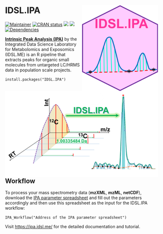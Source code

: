 # IDSL.IPA<img src='IPA_educational_files/Figures/IDSL.IPA-logo.PNG' width="250px" align="right" />

<!-- badges: start -->
[![Maintainer](https://img.shields.io/badge/maintainer-Sadjad_Fakouri_Baygi-blue)](https://github.com/sajfb)
[![CRAN status](https://www.r-pkg.org/badges/version/IDSL.IPA)](https://cran.r-project.org/package=IDSL.IPA)
![](http://cranlogs.r-pkg.org/badges/IDSL.IPA?color=orange)
![](http://cranlogs.r-pkg.org/badges/grand-total/IDSL.IPA?color=brightgreen)
[![Dependencies](https://tinyverse.netlify.com/badge/IDSL.IPA)](https://cran.r-project.org/package=IDSL.IPA)
<!-- badges: end -->

[**Intrinsic Peak Analysis (IPA)**](https://pubs.acs.org/doi/10.1021/acs.jproteome.2c00120) by the Integrated Data Science Laboratory for Metabolomics and Exposomics (IDSL.ME) is an R pipeline that extracts peaks for organic small molecules from untargeted LC/HRMS data in population scale projects. 

	install.packages("IDSL.IPA")

## <img src='IPA_educational_files/Figures/IDSL.IPA-TOC_Art.png' align="right" />

## Workflow
To process your mass spectrometry data (**mzXML**, **mzML**, **netCDF**), download the [IPA parameter spreadsheet](https://raw.githubusercontent.com/idslme/IDSL.IPA/main/IPA_parameters.xlsx) and fill out the parameters accordingly and then use this spreadsheet as the input for the IDSL.IPA workflow:

	IPA_Workflow("Address of the IPA parameter spreadsheet")

Visit https://ipa.idsl.me/ for the detailed documentation and tutorial.